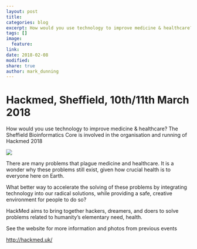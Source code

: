 ```yaml
---
layout: post
title:
categories: blog
excerpt: How would you use technology to improve medicine & healthcare?
tags: []
image:
  feature:
link:
date: 2018-02-08
modified:
share: true
author: mark_dunning
---
```


# Hackmed, Sheffield, 10th/11th March 2018

How would you use technology to improve medicine & healthcare? The Sheffield Bioinformatics Core is involved in the organisation and running of Hackmed 2018

![](https://pbs.twimg.com/media/DVdzLMcX4AItuJ1.jpg)

There are many problems that plague medicine and healthcare. It is a wonder why these problems still exist, given how crucial health is to everyone here on Earth.

What better way to accelerate the solving of these problems by integrating technology into our radical solutions, while providing a safe, creative environment for people to do so?

HackMed aims to bring together hackers, dreamers, and doers to solve problems related to humanity’s elementary need, health. 


See the website for more information and photos from previous events

http://hackmed.uk/
